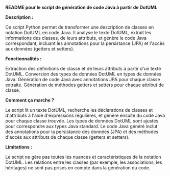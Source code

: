 
**README pour le script de génération de code Java à partir de DotUML**

**Description :**

Ce script Python permet de transformer une description de classes en notation DotUML en code Java. Il analyse le texte DotUML, extrait les informations des classes, de leurs attributs, et génère le code Java correspondant, incluant les annotations pour la persistance (JPA) et l'accès aux données (getters et setters).

**Fonctionnalités :**

Extraction des définitions de classe et de leurs attributs à partir d'un texte DotUML.
Conversion des types de données DotUML en types de données Java.
Génération de code Java avec annotations JPA pour chaque classe extraite.
Génération de méthodes getters et setters pour chaque attribut de classe.

**Comment ça marche ?**

Le script lit un texte DotUML, recherche les déclarations de classes et d'attributs à l'aide d'expressions régulières, et génère ensuite du code Java pour chaque classe trouvée. Les types de données DotUML sont ajustés pour correspondre aux types Java standard. Le code Java généré inclut des annotations pour la persistance des données (JPA) et des méthodes d'accès aux attributs de chaque classe (getters et setters).

**Limitations :** 

Le script ne gère pas toutes les nuances et caractéristiques de la notation DotUML.
Les relations entre les classes (par exemple, les associations, les héritages) ne sont pas prises en compte dans la génération du code.
